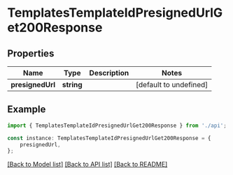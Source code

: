 # TemplatesTemplateIdPresignedUrlGet200Response


## Properties

Name | Type | Description | Notes
------------ | ------------- | ------------- | -------------
**presignedUrl** | **string** |  | [default to undefined]

## Example

```typescript
import { TemplatesTemplateIdPresignedUrlGet200Response } from './api';

const instance: TemplatesTemplateIdPresignedUrlGet200Response = {
    presignedUrl,
};
```

[[Back to Model list]](../README.md#documentation-for-models) [[Back to API list]](../README.md#documentation-for-api-endpoints) [[Back to README]](../README.md)
